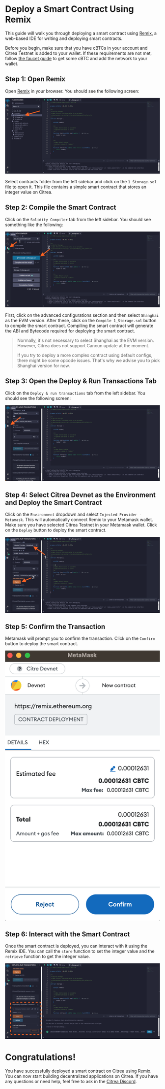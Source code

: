 # Deploy a Smart Contract Using Remix

This guide will walk you through deploying a smart contract using [Remix](https://remix.ethereum.org/), a web-based IDE for writing and deploying smart contracts.

Before you begin, make sure that you have cBTCs in your account and Citrea Testnet is added to your wallet. 
If these requirements are not met, follow [the faucet guide](../../users/how-to-use-faucet.md) to get some cBTC and add the network to your wallet.

## Step 1: Open Remix

Open [Remix](https://remix.ethereum.org/) in your browser. You should see the following screen:

![Remix-1](/.gitbook/assets/remix/1.png)

Select contracts folder from the left sidebar and click on the `1_Storage.sol` file to open it. This file contains a simple smart contract that stores an integer value on Citrea.

## Step 2: Compile the Smart Contract

Click on the `Solidity Compiler` tab from the left sidebar. You should see something like the following:

![Remix-2](/.gitbook/assets/remix/2.png)

First, click on the advanced configurations section and then select `Shanghai` as the EVM version. After these, click on the `Compile 1_Storage.sol` button to compile the smart contract. Compiling the smart contract will generate the ABI and Bytecode required for deploying the smart contract.

> Normally, it's not necessary to select Shanghai as the EVM version. However, Citrea does not support Cancun update at the moment. 
>
> If you try to deploy a more complex contract using default configs, there might be some opcode issues. That's why we advise you to pick Shanghai version for now.

## Step 3: Open the Deploy & Run Transactions Tab

Click on the `Deploy & run transactions` tab from the left sidebar. You should see the following screen:

![Remix-3](/.gitbook/assets/remix/3.png)

## Step 4: Select Citrea Devnet as the Environment and Deploy the Smart Contract

Click on the `Environment` dropdown and select `Injected Provider - Metamask`. This will automatically connect Remix to your Metamask wallet. Make sure you have selected Citrea Testnet in your Metamask wallet. Click on the `Deploy` button to deploy the smart contract.

![Remix-4](/.gitbook/assets/remix/4.png)

## Step 5: Confirm the Transaction

 Metamask will prompt you to confirm the transaction. Click on the `Confirm` button to deploy the smart contract.

![Remix-5](/.gitbook/assets/remix/5.png)

## Step 6: Interact with the Smart Contract

Once the smart contract is deployed, you can interact with it using the Remix IDE. You can call the `store` function to set the integer value and the `retrieve` function to get the integer value.

![Remix-6](/.gitbook/assets/remix/6.png)


# Congratulations!

You have successfully deployed a smart contract on Citrea using Remix. You can now start building decentralized applications on Citrea. If you have any questions or need help, feel free to ask in the [Citrea Discord](https://discord.gg/citrea).